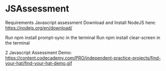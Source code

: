 # JSAssessment


Requirements
Javascript assessment
Download and Install NodeJS here: https://nodejs.org/en/download/


Run npm install prompt-sync in the terminal
Run npm install clear-screen in the terminal

2 Javascript Assessment Demo:
https://content.codecademy.com/PRO/independent-practice-projects/find-your-hat/find-your-hat-demo.gif
